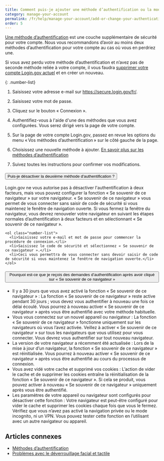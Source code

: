 ```yaml
---
title: Comment puis-je ajouter une méthode d’authentification ou la modifier sur mon compte ?
category: manage-your-account
permalink: /fr/help/manage-your-account/add-or-change-your-authentication-method/
order: 5
---
```


[Une méthode d’authentification](/fr/help/get-started/authentication-methods/) est une couche supplémentaire de sécurité pour votre compte. Nous vous recommandons d’avoir au moins deux méthodes d’authentification pour votre compte au cas où vous en perdriez une.

Si vous avez perdu votre méthode d’authentification et n’avez pas de seconde méthode reliée à votre compte, il vous faudra [supprimer votre compte Login.gov actuel](/fr/help/manage-your-account/delete-your-account/) et en créer un nouveau.

{: .number-list}

1. Saisissez votre adresse e-mail sur <https://secure.login.gov/fr/>.

2. Saisissez votre mot de passe.

3. Cliquez sur le bouton « Connexion ».

4. Authentifiez-vous à l'aide d'une des méthodes que vous avez configurées. Vous serez dirigé vers la page de votre compte.

5. Sur la page de votre compte Login.gov, passez en revue les options du menu « Vos méthodes d’authentification » sur le côté gauche de la page.

6. Choisissez une nouvelle méthode à ajouter. [En savoir plus sur les méthodes d’authentification](/fr/help/get-started/authentication-methods/)

7. Suivez toutes les instructions pour confirmer vos modifications.

<div class="usa-accordion usa-accordion--bordered margin-y-4">
  <h4 class="usa-accordion__heading">
    <button
      type="button"
      class="usa-accordion__button"
      aria-expanded="false"
      aria-controls="b-a1"
    >
      Puis-je désactiver la deuxième méthode d'authentification ?
    </button>
  </h4>
  <div id="b-a1" class="usa-accordion__content usa-prose">
    <p>Login.gov ne vous autorise pas à désactiver l'authentification à deux facteurs, mais vous pouvez configurer la fonction « Se souvenir de ce navigateur » sur votre navigateur. « Se souvenir de ce navigateur » vous permet de vous connecter sans saisir de code de sécurité si vous maintenez le fenêtre de navigation ouverte. Si vous fermez la fenêtre du navigateur, vous devrez renouveler votre navigateur en suivant les étapes normales d’authentification à deux facteurs et en sélectionnant « Se souvenir de ce navigateur ».</p>

    <ol class="number-list">
      <li>Saisissez votre e-mail et mot de passe pour commencer la procédure de connexion.</li>
      <li>Saisissez le code de sécurité et sélectionnez « Se souvenir de ce navigateur ».</li>
      <li>Ceci vous permettra de vous connecter sans devoir saisir de code de sécurité si vous maintenez le fenêtre de navigation ouverte.</li>
    </ol>
  </div>
</div>

<div class="usa-accordion usa-accordion--bordered margin-y-4">
  <h4 class="usa-accordion__heading">
    <button
      type="button"
      class="usa-accordion__button"
      aria-expanded="false"
      aria-controls="b-a2"
    >
      Pourquoi est-ce que je reçois des demandes d’authentification après avoir cliqué sur « Se souvenir de ce navigateur »
    </button>
  </h4>
  <div id="b-a2" class="usa-accordion__content usa-prose">
    <ul>
      <li>Il y a 30 jours que vous avez activé la fonction « Se souvenir de ce navigateur » : La fonction « Se souvenir de ce navigateur » reste active pendant 30 jours ; vous devez vous authentifier à nouveau une fois ce délai écoulé. Vous pourrez à nouveau activer « Se souvenir de ce navigateur » après vous être authentifié avec votre méthode habituelle.</li>
      <li>Vous vous connectez sur un nouvel appareil ou navigateur :  La fonction « Se souvenir de ce navigateur » fonctionne uniquement sur les navigateurs où vous l’avez activée. Veillez à activer « Se souvenir de ce navigateur » sur tous les navigateurs que vous utilisez pour vous connecter. Vous devrez vous authentifier sur tout nouveau navigateur.</li>
      <li>La version de votre navigateur a récemment été actualisée : Lors de la mise à jour d’un navigateur, la fonction « Se souvenir de ce navigateur » est réinitialisée. Vous pourrez à nouveau activer « Se souvenir de ce navigateur » après vous être authentifié au cours du processus de connexion.</li>
      <li>Vous avez vidé votre cache et supprimé vos cookies : L’action de vider le cache et de supprimer les cookies entraîne la réinitialisation de la fonction « Se souvenir de ce navigateur ». Si cela se produit, vous pouvez activer à nouveau « Se souvenir de ce navigateur » uniquement après vous être authentifié.</li>
      <li>Les paramètres de votre appareil ou navigateur sont configurés pour désactiver cette fonction : Votre navigateur est peut-être configuré pour vider le cache et supprimer les cookies chaque fois que vous le fermez. Vérifiez que vous n’avez pas activé la navigation privée ou le mode incognito, ni un VPN. Vous pouvez tester cette fonction en l’utilisant avec un autre navigateur ou appareil.</li>
    </ul>
  </div>
</div>

## Articles connexes

* [Méthodes d’authentification](/fr/help/get-started/authentication-methods/)
* [Problèmes avec le déverrouillage facial et tactile](/fr/help/trouble-signing-in/authentication/face-and-touch-unlock/)
